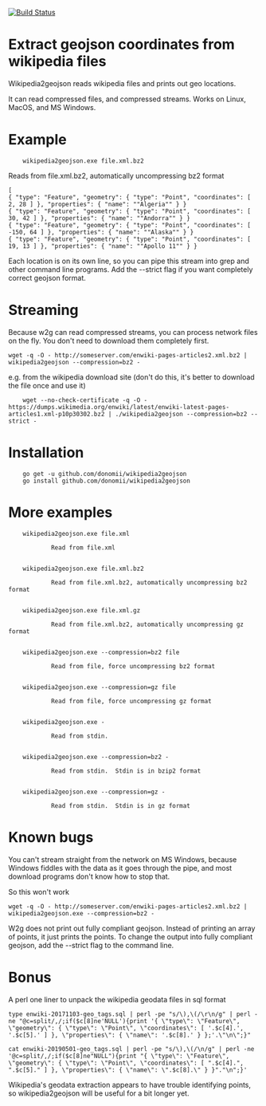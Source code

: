 [![Build Status](https://travis-ci.org/donomii/wikipedia2geojson.svg?branch=master)](https://travis-ci.org/donomii/wikipedia2geojson)

# Extract geojson coordinates from wikipedia files

Wikipedia2geojson reads wikipedia files and prints out geo locations.  

It can read compressed files, and compressed streams.  Works on Linux, MacOS, and MS Windows.

# Example

        wikipedia2geojson.exe file.xml.bz2

Reads from file.xml.bz2, automatically uncompressing bz2 format

    [
    { "type": "Feature", "geometry": { "type": "Point", "coordinates": [ 2, 28 ] }, "properties": { "name": ""Algeria"" } }
    { "type": "Feature", "geometry": { "type": "Point", "coordinates": [ 30, 42 ] }, "properties": { "name": ""Andorra"" } }
    { "type": "Feature", "geometry": { "type": "Point", "coordinates": [ -150, 64 ] }, "properties": { "name": ""Alaska"" } }
    { "type": "Feature", "geometry": { "type": "Point", "coordinates": [ 19, 13 ] }, "properties": { "name": ""Apollo 11"" } }
    
Each location is on its own line, so you can pipe this stream into grep and other command line programs.  Add the --strict flag if you want completely correct geojson format.

# Streaming

Because w2g can read compressed streams, you can process network files on the fly.  You don't need to download them completely first.

    wget -q -O - http://someserver.com/enwiki-pages-articles2.xml.bz2 | wikipedia2geojson --compression=bz2 -
	
e.g. from the wikipedia download site (don't do this, it's better to download the file once and use it)

		wget --no-check-certificate -q -O - https://dumps.wikimedia.org/enwiki/latest/enwiki-latest-pages-articles1.xml-p10p30302.bz2 | ./wikipedia2geojson --compression=bz2 --strict -

# Installation

        go get -u github.com/donomii/wikipedia2geojson
		go install github.com/donomii/wikipedia2geojson
      
# More examples


        wikipedia2geojson.exe file.xml

                Read from file.xml


        wikipedia2geojson.exe file.xml.bz2

                Read from file.xml.bz2, automatically uncompressing bz2 format


        wikipedia2geojson.exe file.xml.gz

                Read from file.xml.bz2, automatically uncompressing gz format


        wikipedia2geojson.exe --compression=bz2 file

                Read from file, force uncompressing bz2 format


        wikipedia2geojson.exe --compression=gz file

                Read from file, force uncompressing gz format


        wikipedia2geojson.exe -

                Read from stdin.


        wikipedia2geojson.exe --compression=bz2 -

                Read from stdin.  Stdin is in bzip2 format


        wikipedia2geojson.exe --compression=gz -

                Read from stdin.  Stdin is in gz format

# Known bugs

You can't stream straight from the network on MS Windows, because Windows fiddles with the data as it goes through the pipe, and most download programs don't know how to stop that.

So this won't work

    wget -q -O - http://someserver.com/enwiki-pages-articles2.xml.bz2 | wikipedia2geojson.exe --compression=bz2 -



W2g does not print out fully compliant geojson.  Instead of printing an array of points, it just prints the points. To change the output into fully compliant geojson, add the --strict flag to the command line.

# Bonus

A perl one liner to unpack the wikipedia geodata files in sql format

    type enwiki-20171103-geo_tags.sql | perl -pe "s/\),\(/\r\n/g" | perl -ne "@c=split/,/;if($c[8]ne'NULL'){print '{ \"type\": \"Feature\", \"geometry\": { \"type\": \"Point\", \"coordinates\": [ '.$c[4].', '.$c[5].' ] }, \"properties\": { \"name\": '.$c[8].' } };'.\"\n\";}"

    cat enwiki-20190501-geo_tags.sql | perl -pe "s/\),\(/\n/g" | perl -ne '@c=split/,/;if($c[8]ne"NULL"){print "{ \"type\": \"Feature\", \"geometry\": { \"type\": \"Point\", \"coordinates\": [ ".$c[4].", ".$c[5]." ] }, \"properties\": { \"name\": \".$c[8].\" } }"."\n";}'

Wikipedia's geodata extraction appears to have trouble identifying points, so wikipedia2geojson will be useful for a bit longer yet.

